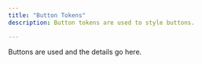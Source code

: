 ```yaml
---
title: "Button Tokens"
description: Button tokens are used to style buttons.

---
```



Buttons are used and the details go here.